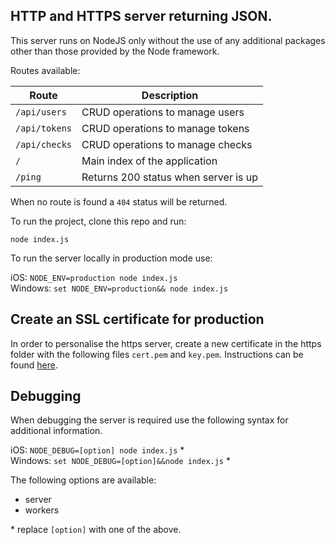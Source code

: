 ## HTTP and HTTPS server returning JSON.

This server runs on NodeJS only without the use of any additional packages other than those provided by the Node framework.

Routes available:<br>

|Route|Description
|---|---
|`/api/users`|CRUD operations to manage users|
|`/api/tokens`|CRUD operations to manage tokens|
|`/api/checks`|CRUD operations to manage checks|
|`/`|Main index of the application|
|`/ping`|Returns 200 status when server is up|


When no route is found a `404` status will be returned.

To run the project, clone this repo and run:

`node index.js`

To run the server locally in production mode use:

iOS: `NODE_ENV=production node index.js`<br>
Windows: `set NODE_ENV=production&& node index.js`

## Create an SSL certificate for production

In order to personalise the https server, create a new certificate in the https folder with the following files `cert.pem` and `key.pem`. Instructions can be found [here](https://github.com/rscheffers82/RESTful-api/tree/master/https).

## Debugging

When debugging the server is required use the following syntax for additional information.

iOS: `NODE_DEBUG=[option] node index.js` \*<br>
Windows: `set NODE_DEBUG=[option]&&node index.js` \*

The following options are available:
- server
- workers

\* replace `[option]` with one of the above.